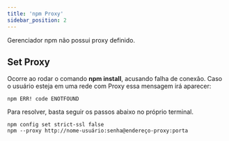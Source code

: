 ```yaml
---
title: 'npm Proxy'
sidebar_position: 2
---
```


Gerenciador npm não possui proxy definido.

## Set Proxy
Ocorre ao rodar o comando **npm install**, acusando falha de conexão. Caso o usuário esteja em uma rede com Proxy essa mensagem irá aparecer:
```
npm ERR! code ENOTFOUND
```
Para resolver, basta seguir os passos abaixo no próprio terminal.
```
npm config set strict-ssl false
npm --proxy http://nome-usuário:senha@endereço-proxy:porta
```
